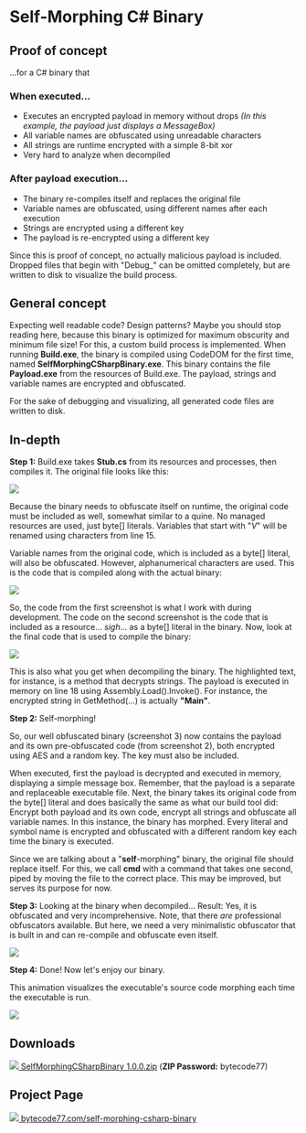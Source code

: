 # Self-Morphing C# Binary

## Proof of concept

...for a C# binary that

### When executed...

- Executes an encrypted payload in memory without drops *(In this example, the payload just displays a MessageBox)*
- All variable names are obfuscated using unreadable characters
- All strings are runtime encrypted with a simple 8-bit xor
- Very hard to analyze when decompiled

### After payload execution...

- The binary re-compiles itself and replaces the original file
- Variable names are obfuscated, using different names after each execution
- Strings are encrypted using a different key
- The payload is re-encrypted using a different key

Since this is proof of concept, no actually malicious payload is included. Dropped files that begin with "Debug_" can be omitted completely, but are written to disk to visualize the build process.

## General concept

Expecting well readable code? Design patterns? Maybe you should stop reading here, because this binary is optimized for maximum obscurity and minimum file size! For this, a custom build process is implemented. When running **Build.exe**, the binary is compiled using CodeDOM for the first time, named **SelfMorphingCSharpBinary.exe**. This binary contains the file **Payload.exe** from the resources of Build.exe. The payload, strings and variable names are encrypted and obfuscated.

For the sake of debugging and visualizing, all generated code files are written to disk.

## In-depth

**Step 1:** Build.exe takes **Stub.cs** from its resources and processes, then compiles it. The original file looks like this:

![](https://bytecode77.com/images/pages/self-morphing-csharp-binary/original.png)

Because the binary needs to obfuscate itself on runtime, the original code must be included as well, somewhat similar to a quine. No managed resources are used, just byte[] literals. Variables that start with "_V_" will be renamed using characters from line 15.

Variable names from the original code, which is included as a byte[] literal, will also be obfuscated. However, alphanumerical characters are used. This is the code that is compiled along with the actual binary:

![](https://bytecode77.com/images/pages/self-morphing-csharp-binary/intermediate.png)

So, the code from the first screenshot is what I work with during development. The code on the second screenshot is the code that is included as a resource... *sigh*... as a byte[] literal in the binary. Now, look at the final code that is used to compile the binary:

![](https://bytecode77.com/images/pages/self-morphing-csharp-binary/obfuscated.png)

This is also what you get when decompiling the binary. The highlighted text, for instance, is a method that decrypts strings. The payload is executed in memory on line 18 using Assembly.Load().Invoke(). For instance, the encrypted string in GetMethod(...) is actually **"Main"**.

**Step 2:** Self-morphing!

So, our well obfuscated binary (screenshot 3) now contains the payload and its own pre-obfuscated code (from screenshot 2), both encrypted using AES and a random key. The key must also be included.

When executed, first the payload is decrypted and executed in memory, displaying a simple message box. Remember, that the payload is a separate and replaceable executable file. Next, the binary takes its original code from the byte[] literal and does basically the same as what our build tool did: Encrypt both payload and its own code, encrypt all strings and obfuscate all variable names. In this instance, the binary has morphed. Every literal and symbol name is encrypted and obfuscated with a different random key each time the binary is executed.

Since we are talking about a "**self**-morphing" binary, the original file should replace itself. For this, we call **cmd** with a command that takes one second, piped by moving the file to the correct place. This may be improved, but serves its purpose for now.

**Step 3:** Looking at the binary when decompiled... Result: Yes, it is obfuscated and very incomprehensive. Note, that there *are* professional obfuscators available. But here, we need a very minimalistic obfuscator that is built in and can re-compile and obfuscate even itself.

![](https://bytecode77.com/images/pages/self-morphing-csharp-binary/decompiled.png)

**Step 4:** Done! Now let's enjoy our binary.

This animation visualizes the executable's source code morphing each time the executable is run.

![](https://bytecode77.com/images/pages/self-morphing-csharp-binary/morphing.gif)

## Downloads

[![](http://bytecode77.com/public/fileicons/zip.png) SelfMorphingCSharpBinary 1.0.0.zip](https://bytecode77.com/downloads/SelfMorphingCSharpBinary%201.0.0.zip)
(**ZIP Password:** bytecode77)

## Project Page

[![](https://bytecode77.com/public/favicon16.png) bytecode77.com/self-morphing-csharp-binary](https://bytecode77.com/self-morphing-csharp-binary)